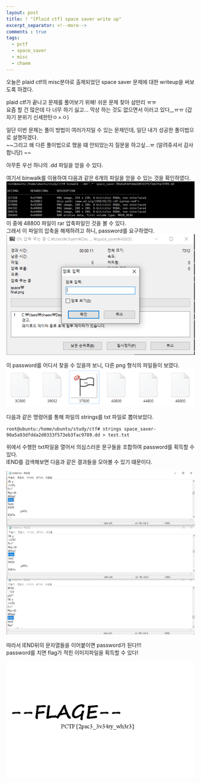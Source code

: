 ```yaml
---
layout: post
title: ! "[Plaid ctf] space saver write up"
excerpt_separator: <!--more-->
comments : true
tags:
  - pctf
  - space_saver
  - misc
  - chaem
---
```


오늘은 plaid ctf의 misc분야로 출제되었던 space saver 문제에 대한 writeup을 써보도록 하겠다.  

<!--more-->

plaid ctf가 끝나고 문제를 풀어보기 위해! 쉬운 문제 찾아 삼만리 ㅠㅠ  
요즘 할 건 많은데 다 너무 하기 싫고... 막상 하는 것도 없으면서 이러고 있다,,,ㅠㅠ (갑자기 분위기 신세한탄ㅇㅅㅇ)  

일단 이번 문제는 풀이 방법이 여러가지일 수 있는 문제인데, 일단 내가 성공한 풀이법으로 설명하겠다.  
~~그리고 왜 다른 풀이법으로 했을 떄 안되었는지 질문을 하고싶...ㅠ (알려쥬셔서 감사합니당) ~~

아무튼 우선 하나의 .dd 파일을 얻을 수 있다.  

여기서 binwalk를 이용하여 다음과 같은 6개의 파일을 얻을 수 있는 것을 확인하였다.  
![](/images/chaem/pctf/space_saver_04.PNG)  
이 중에 48800 파일이 rar 압축파일인 것을 볼 수 있다.  
그래서 이 파일의 압축을 해제하려고 하니, password를 요구하였다.
![](/images/chaem/pctf/space_saver_08.PNG)  

이 password를 어디서 찾을 수 있을까 보니, 다른 png 형식의 파일들이 보였다.  
![](/images/chaem/pctf/space_saver_05.PNG)  

다음과 같은 명령어를 통해 파일의 strings를 txt 파일로 뽑아보았다.  

```
root@ubuntu:/home/ubuntu/study/ctf# strings space_saver-90a5a93dfdda2d0333f573eb3fac9789.dd > test.txt
```

위에서 수행한 txt파일을 열어서 의심스러운 문구들을 조합하여 password를 획득할 수 있다.  
IEND를 검색해보면 다음과 같은 결과들을 모아볼 수 있기 떄문이다.  

![](/images/chaem/pctf/space_saver_06.PNG)  

따라서 IEND뒤의 문자열들을 이어붙이면 password가 된다!!!  
password를 치면 flag가 적힌 이미지파일을 획득할 수 있다!  

![](/images/chaem/pctf/final.PNG)  
